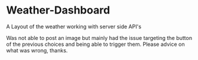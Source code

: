 # Weather-Dashboard
A Layout of the weather working with server side API's

Was not able to post an image but mainly had the issue targeting the button of the previous choices and being able to trigger them. Please advice on what was wrong, thanks.